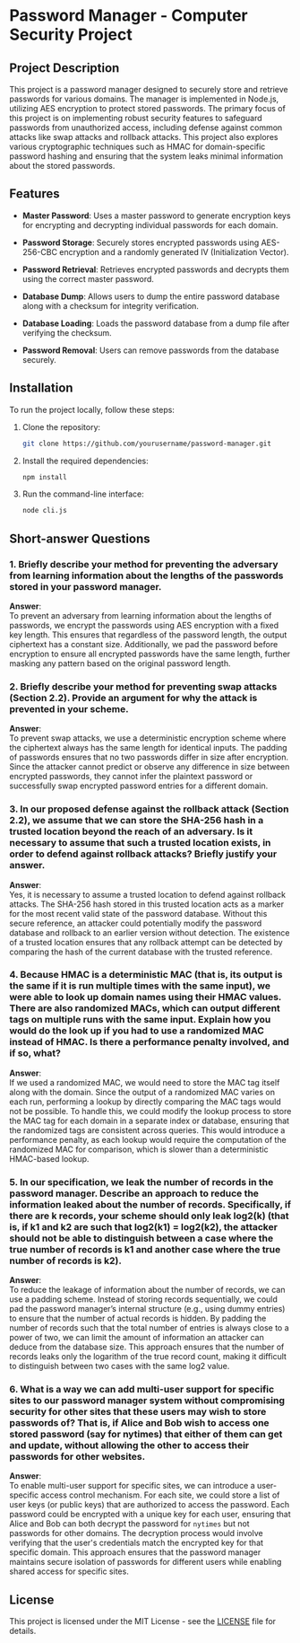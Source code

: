 
# Password Manager - Computer Security Project

## Project Description

This project is a password manager designed to securely store and retrieve passwords for various domains. The manager is implemented in Node.js, utilizing AES encryption to protect stored passwords. The primary focus of this project is on implementing robust security features to safeguard passwords from unauthorized access, including defense against common attacks like swap attacks and rollback attacks. This project also explores various cryptographic techniques such as HMAC for domain-specific password hashing and ensuring that the system leaks minimal information about the stored passwords.

## Features

- **Master Password**: Uses a master password to generate encryption keys for encrypting and decrypting individual passwords for each domain.

- **Password Storage**: Securely stores encrypted passwords using AES-256-CBC encryption and a randomly generated IV (Initialization Vector).

- **Password Retrieval**: Retrieves encrypted passwords and decrypts them using the correct master password.

- **Database Dump**: Allows users to dump the entire password database along with a checksum for integrity verification.

- **Database Loading**: Loads the password database from a dump file after verifying the checksum.

- **Password Removal**: Users can remove passwords from the database securely.

## Installation

To run the project locally, follow these steps:

1. Clone the repository:
   ```bash
   git clone https://github.com/yourusername/password-manager.git
   ```

2. Install the required dependencies:
   ```bash
   npm install
   ```

3. Run the command-line interface:
   ```bash
   node cli.js
   ```

## Short-answer Questions

### 1. Briefly describe your method for preventing the adversary from learning information about the lengths of the passwords stored in your password manager.

**Answer**:  
To prevent an adversary from learning information about the lengths of passwords, we encrypt the passwords using AES encryption with a fixed key length. This ensures that regardless of the password length, the output ciphertext has a constant size. Additionally, we pad the password before encryption to ensure all encrypted passwords have the same length, further masking any pattern based on the original password length.

### 2. Briefly describe your method for preventing swap attacks (Section 2.2). Provide an argument for why the attack is prevented in your scheme.

**Answer**:  
To prevent swap attacks, we use a deterministic encryption scheme where the ciphertext always has the same length for identical inputs. The padding of passwords ensures that no two passwords differ in size after encryption. Since the attacker cannot predict or observe any difference in size between encrypted passwords, they cannot infer the plaintext password or successfully swap encrypted password entries for a different domain.

### 3. In our proposed defense against the rollback attack (Section 2.2), we assume that we can store the SHA-256 hash in a trusted location beyond the reach of an adversary. Is it necessary to assume that such a trusted location exists, in order to defend against rollback attacks? Briefly justify your answer.

**Answer**:  
Yes, it is necessary to assume a trusted location to defend against rollback attacks. The SHA-256 hash stored in this trusted location acts as a marker for the most recent valid state of the password database. Without this secure reference, an attacker could potentially modify the password database and rollback to an earlier version without detection. The existence of a trusted location ensures that any rollback attempt can be detected by comparing the hash of the current database with the trusted reference.

### 4. Because HMAC is a deterministic MAC (that is, its output is the same if it is run multiple times with the same input), we were able to look up domain names using their HMAC values. There are also randomized MACs, which can output different tags on multiple runs with the same input. Explain how you would do the look up if you had to use a randomized MAC instead of HMAC. Is there a performance penalty involved, and if so, what?

**Answer**:  
If we used a randomized MAC, we would need to store the MAC tag itself along with the domain. Since the output of a randomized MAC varies on each run, performing a lookup by directly comparing the MAC tags would not be possible. To handle this, we could modify the lookup process to store the MAC tag for each domain in a separate index or database, ensuring that the randomized tags are consistent across queries. This would introduce a performance penalty, as each lookup would require the computation of the randomized MAC for comparison, which is slower than a deterministic HMAC-based lookup.

### 5. In our specification, we leak the number of records in the password manager. Describe an approach to reduce the information leaked about the number of records. Specifically, if there are k records, your scheme should only leak log2(k) (that is, if k1 and k2 are such that log2(k1) = log2(k2), the attacker should not be able to distinguish between a case where the true number of records is k1 and another case where the true number of records is k2).

**Answer**:  
To reduce the leakage of information about the number of records, we can use a padding scheme. Instead of storing records sequentially, we could pad the password manager’s internal structure (e.g., using dummy entries) to ensure that the number of actual records is hidden. By padding the number of records such that the total number of entries is always close to a power of two, we can limit the amount of information an attacker can deduce from the database size. This approach ensures that the number of records leaks only the logarithm of the true record count, making it difficult to distinguish between two cases with the same log2 value.

### 6. What is a way we can add multi-user support for specific sites to our password manager system without compromising security for other sites that these users may wish to store passwords of? That is, if Alice and Bob wish to access one stored password (say for nytimes) that either of them can get and update, without allowing the other to access their passwords for other websites.

**Answer**:  
To enable multi-user support for specific sites, we can introduce a user-specific access control mechanism. For each site, we could store a list of user keys (or public keys) that are authorized to access the password. Each password could be encrypted with a unique key for each user, ensuring that Alice and Bob can both decrypt the password for `nytimes` but not passwords for other domains. The decryption process would involve verifying that the user's credentials match the encrypted key for that specific domain. This approach ensures that the password manager maintains secure isolation of passwords for different users while enabling shared access for specific sites.

## License

This project is licensed under the MIT License - see the [LICENSE](LICENSE) file for details.
```

